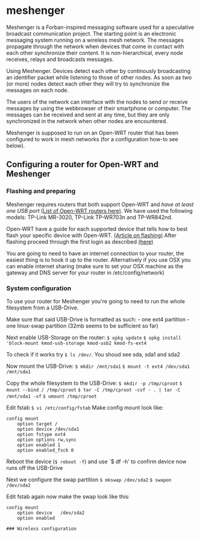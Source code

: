 meshenger
=========

Meshenger is a Forban-inspired messaging software used for a speculative broadcast communication project. The starting point is an electronic messaging system running on a wireless mesh network. The messages propagate through the network when devices that come in contact with each other synchronize their content. It is non-hierarchical, every node receives, relays and broadcasts messages.

Using Meshenger. Devices detect each other by continously broadcasting an identifier packet while listening to those of other nodes. As soon as two (or more) nodes detect each other they will try to synchronize the messages on each node.

The users of the network can interface with the nodes to send or receive messages by using the webbrowser of their smartphone or computer. The messages can be received and sent at any time, but they are only synchronized in the network when other nodes are encountered. 

Meshenger is supposed to run on an Open-WRT router that has been configured to work in mesh networks (for a configuration how-to see below).




## Configuring a router for Open-WRT and Meshenger

### Flashing and preparing
Meshenger requires routers that both support Open-WRT and *have at least one USB port* [(List of Open-WRT routers here)](http://wiki.openwrt.org/toh/start).
We have used  the following models: TP-Link MR-3020, TP-Link TP-WR703n and TP-WR842nd.

Open-WRT have a guide for each supported device that tells how to best flash your specific device with Open-WRT. [(Article on flashing)](http://wiki.openwrt.org/doc/howto/generic.flashing)
After flashing proceed through the first login as described [(here)](http://wiki.openwrt.org/doc/howto/firstlogin)

You are going to need to have an internet connection to your router, the easiest thing is to hook it up to the router. Alternatively if you use OSX you can enable internet sharing (make sure to set your OSX machine as the gateway and DNS server for your router in /etc/config/network)

### System configuration

To use your router for Meshenger you're going to need to run the whole filesystem from a USB-Drive.

Make sure that said USB-Drive is formatted as such:
	- one ext4 partition
	- one linux-swap partition (32mb seems to be sufficient so far)

Next enable USB-Storage on the router:
`$ opkg update`
`$ opkg install 'block-mount kmod-usb-storage kmod-usb2 kmod-fs-ext4`

To check if it works try `$ ls /dev/`. You shoud see sda, sda1 and sda2 

Now mount the USB-Drive:
`$ mkdir /mnt/sda1`
`$ mount -t ext4 /dev/sda1 /mnt/sda1`

Copy the whole filesystem to the USB-Drive:
`$ mkdir -p /tmp/cproot`
`$ mount --bind / /tmp/cproot`
`$ tar -C /tmp/cproot -cvf - . | tar -C /mnt/sda1 -xf`
`$ umount /tmp/cproot`

Edit fstab
`$ vi /etc/config/fstab`
Make config mount look like:
```
config mount 
    option target /
    option device /dev/sda1
    option fstype ext4
    option options rw,sync
    option enabled 1
    option enabled_fsck 0
```
Reboot the device (`$ reboot -f`) and use `$ df -h' to confirm device now runs off the USB-Drive

Next we configure the swap partition
`$ mkswap /dev/sda2`
`$ swapon /dev/sda2`

Edit fstab again now make the swap look like this:
```
config mount
	option device   /dev/sda2
	option enabled

### Wireless configuration
	
